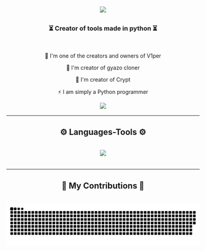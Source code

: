 <h1 align="center">
    <img src="a_f1e56ebf6f7aa3ecc28c4d590decdc08"/>
</h1>

<h3 align="center">⏳ Creator of tools made in python ⏳</h3>

<br/>

<div align="center">
 
 🐍 I'm one of the creators and owners of V1per
 
  👹 I'm creator of gyazo cloner

💉 I'm creator of Crypt

⚡ I am simply a Python programmer

 </div>
 
<div align="center"> 
  <a href="https://discord.gg/dJRYyKzC">
    <img src="https://img.shields.io/badge/Discord-333333?style=for-the-badge&logo=discord&logoColor=black" />
  </a>
</div>

 <hr/>
 
<h2 align="center">⚙️ Languages-Tools ⚙️</h2>
<br/>
<div align="center">
    <img src="https://skillicons.dev/icons?i=python" />
</div>

<br/>
<hr/>

<div align="center">
  <h2>🐍 My Contributions 🐍</h2>
  <br>
  <img alt="snake eating my contributions" src="https://raw.githubusercontent.com/gyaz00/gyaz00/output/github-contribution-grid-snake.svg" />
  
  <br/><br/><br/>
</div>



